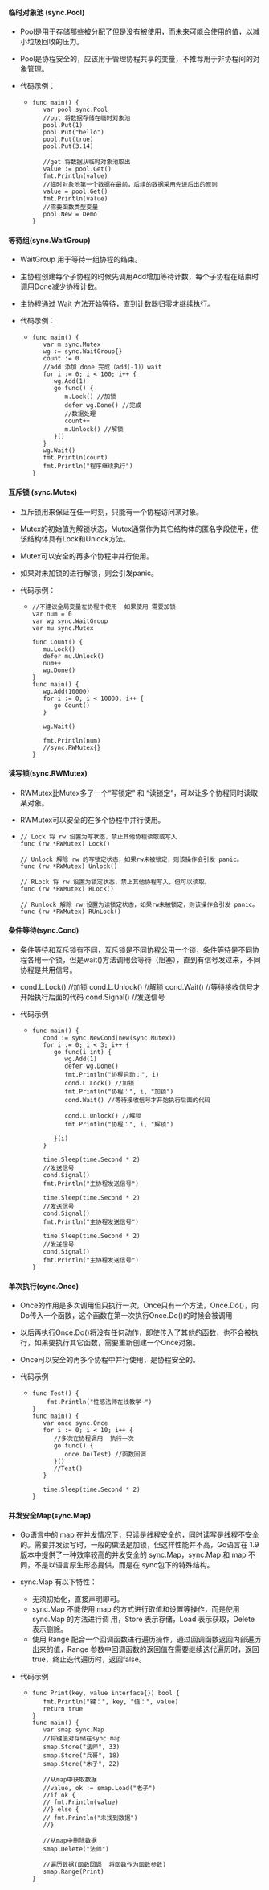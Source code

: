 #### **临时对象池** (sync.Pool)

+ Pool是用于存储那些被分配了但是没有被使用，而未来可能会使用的值，以减小垃圾回收的压力。

+ Pool是协程安全的，应该用于管理协程共享的变量，不推荐用于非协程间的对象管理。

+ 代码示例：

  + ```
    func main() {
       var pool sync.Pool
       //put 将数据存储在临时对象池
       pool.Put(1)
       pool.Put("hello")
       pool.Put(true)
       pool.Put(3.14)
    
       //get 将数据从临时对象池取出
       value := pool.Get()
       fmt.Println(value)
       //临时对象池第一个数据在最前，后续的数据采用先进后出的原则
       value = pool.Get()
       fmt.Println(value)
       //需要函数类型变量
       pool.New = Demo
    }
    ```

 #### 等待组(sync.WaitGroup)

+ WaitGroup 用于等待一组协程的结束。

+ 主协程创建每个子协程的时候先调用Add增加等待计数，每个子协程在结束时调用Done减少协程计数。

+ 主协程通过 Wait 方法开始等待，直到计数器归零才继续执行。

+ 代码示例：

  + ```
    func main() {
       var m sync.Mutex
       wg := sync.WaitGroup{}
       count := 0
       //add 添加 done 完成（add(-1)）wait
       for i := 0; i < 100; i++ {
          wg.Add(1)
          go func() {
             m.Lock() //加锁
             defer wg.Done() //完成
             //数据处理
             count++
             m.Unlock() //解锁
          }()
       }
       wg.Wait()
       fmt.Println(count)
       fmt.Println("程序继续执行")
    }
    ```


#### 互斥锁 (sync.Mutex)

+ 互斥锁用来保证在任一时刻，只能有一个协程访问某对象。

+ Mutex的初始值为解锁状态，Mutex通常作为其它结构体的匿名字段使用，使该结构体具有Lock和Unlock方法。

+ Mutex可以安全的再多个协程中并行使用。

+ 如果对未加锁的进行解锁，则会引发panic。

+ 代码示例：

  + ```
    //不建议全局变量在协程中使用  如果使用 需要加锁
    var num = 0
    var wg sync.WaitGroup
    var mu sync.Mutex
    
    func Count() {
       mu.Lock()
       defer mu.Unlock()
       num++
       wg.Done()
    }
    func main() {
       wg.Add(10000)
       for i := 0; i < 10000; i++ {
          go Count()
       }
    
       wg.Wait()
    
       fmt.Println(num)
       //sync.RWMutex{}
    }
    ```

#### 读写锁(sync.RWMutex)

+ RWMutex比Mutex多了一个“写锁定” 和 “读锁定”，可以让多个协程同时读取某对象。

+ RWMutex可以安全的在多个协程中并行使用。

+ ```
  // Lock 将 rw 设置为写状态，禁止其他协程读取或写入
  func (rw *RWMutex) Lock()
  
  // Unlock 解除 rw 的写锁定状态，如果rw未被锁定，则该操作会引发 panic。
  func (rw *RWMutex) Unlock()
  
  // RLock 将 rw 设置为锁定状态，禁止其他协程写入，但可以读取。
  func (rw *RWMutex) RLock()
  
  // Runlock 解除 rw 设置为读锁定状态，如果rw未被锁定，则该操作会引发 panic。
  func (rw *RWMutex) RUnLock()
  ```

####  条件等待(sync.Cond)

+ 条件等待和互斥锁有不同，互斥锁是不同协程公用一个锁，条件等待是不同协程各用一个锁，但是wait()方法调用会等待（阻塞），直到有信号发过来，不同协程是共用信号。

+ cond.L.Lock() //加锁
  cond.L.Unlock() //解锁
  cond.Wait()	//等待接收信号才开始执行后面的代码
  cond.Signal() //发送信号

+ 代码示例

  + ```
    func main() {
       cond := sync.NewCond(new(sync.Mutex))
       for i := 0; i < 3; i++ {
          go func(i int) {
             wg.Add(1)
             defer wg.Done()
             fmt.Println("协程启动：", i)
             cond.L.Lock() //加锁
             fmt.Println("协程：", i, "加锁")
             cond.Wait() //等待接收信号才开始执行后面的代码
    			
             cond.L.Unlock() //解锁
             fmt.Println("协程：", i, "解锁")
    
          }(i)
       }
    
       time.Sleep(time.Second * 2)
       //发送信号
       cond.Signal()
       fmt.Println("主协程发送信号")
    
       time.Sleep(time.Second * 2)
       //发送信号
       cond.Signal()
       fmt.Println("主协程发送信号")
    
       time.Sleep(time.Second * 2)
       //发送信号
       cond.Signal()
       fmt.Println("主协程发送信号")
    }
    ```



#### 单次执行(sync.Once)

+ Once的作用是多次调用但只执行一次，Once只有一个方法，Once.Do()，向Do传入一个函数，这个函数在第一次执行Once.Do()的时候会被调用
+ 以后再执行Once.Do()将没有任何动作，即使传入了其他的函数，也不会被执行，如果要执行其它函数，需要重新创建一个Once对象。
+ Once可以安全的再多个协程中并行使用，是协程安全的。

+ 代码示例

  + ```
    func Test() {
    	fmt.Println("性感法师在线教学~")
    }
    func main() {
       var once sync.Once
       for i := 0; i < 10; i++ {
          //多次在协程调用  执行一次
          go func() {
             once.Do(Test) //函数回调
          }()
          //Test()
       }
    
       time.Sleep(time.Second * 2)
    }
    ```

#### 并发安全Map(sync.Map)

+ Go语言中的 map 在并发情况下，只读是线程安全的，同时读写是线程不安全的。需要并发读写时，一般的做法是加锁，但这样性能并不高，Go语言在 1.9 版本中提供了一种效率较高的并发安全的 sync.Map，sync.Map 和 map 不同，不是以语言原生形态提供，而是在 sync包下的特殊结构。
+ sync.Map 有以下特性：
  + 无须初始化，直接声明即可。
  + sync.Map 不能使用 map 的方式进行取值和设置等操作，而是使用 sync.Map 的方法进行调
    用，Store 表示存储，Load 表示获取，Delete 表示删除。
  + 使用 Range 配合一个回调函数进行遍历操作，通过回调函数返回内部遍历出来的值，Range
    参数中回调函数的返回值在需要继续迭代遍历时，返回 true，终止迭代遍历时，返回false。

+ 代码示例

  + ```
    func Print(key, value interface{}) bool {
       fmt.Println("键：", key, "值：", value)
       return true
    }
    func main() {
       var smap sync.Map
       //将键值对存储在sync.map
       smap.Store("法师", 33)
       smap.Store("兵哥", 18)
       smap.Store("木子", 22)
    
       //从map中获取数据
       //value, ok := smap.Load("老子")
       //if ok {
       // fmt.Println(value)
       //} else {
       // fmt.Println("未找到数据")
       //}
    
       //从map中删除数据
       smap.Delete("法师")
    
       //遍历数据(函数回调  将函数作为函数参数)
       smap.Range(Print)
    }
    ```
